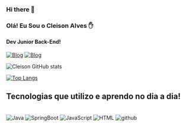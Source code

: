### Hi there 👋





### Olá! Eu Sou o Cleison Alves ✋
#### Dev Junior Back-End!

[![Blog](https://img.shields.io/badge/Microsoft_Outlook-0078D4?style=for-the-badge&logo=microsoft-outlook&logoColor=white)](https://outlook.office365.com/mail/)
[![Blog](https://img.shields.io/badge/LinkedIn-0077B5?style=for-the-badge&logo=linkedin&logoColor=white)](https://www.linkedin.com/in/cleison-alves-b67bab235/)

![Cleison GitHub stats](https://github-readme-stats.vercel.app/api?username=CleisonSouza&show_icons=true&theme=)

[![Top Langs](https://github-readme-stats.vercel.app/api/top-langs/?username=anuraghazra)](https://github.com/anuraghazra/github-readme-stats)

## Tecnologias que utilizo e aprendo no dia a dia!

<div style="display: inline_block"><br/>
    <img align="center"alt="Java" src="https://img.shields.io/badge/Java-ED8B00?style=for-the-badge&logo=java&logoColor=white"/>
      <img align="center"alt="SpringBoot" src="https://img.shields.io/badge/Spring-6DB33F?style=for-the-badge&logo=spring&logoColor=white"/>
    <img align="center"alt="JavaScript" src="https://img.shields.io/badge/JavaScript-F7DF1E?style=for-the-badge&logo=javascript&logoColor=black"/>
      <img align="center"alt="HTML" src="https://img.shields.io/badge/HTML-239120?style=for-the-badge&logo=html5&logoColor=white"/>
      <img align="center"alt="github" src="https://img.shields.io/badge/GitHub-100000?style=for-the-badge&logo=github&logoColor=white"

   

</div>









